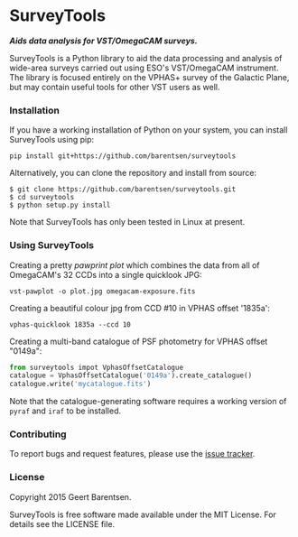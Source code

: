 # SurveyTools

***Aids data analysis for VST/OmegaCAM surveys.***

SurveyTools is a Python library to aid the data processing and analysis
of wide-area surveys carried out using ESO's VST/OmegaCAM instrument.
The library is focused entirely on the VPHAS+ survey of the Galactic Plane,
but may contain useful tools for other VST users as well.


### Installation

If you have a working installation of Python on your system,
you can install SurveyTools using pip:
```
pip install git+https://github.com/barentsen/surveytools
```
Alternatively, you can clone the repository and install from source:
```
$ git clone https://github.com/barentsen/surveytools.git
$ cd surveytools
$ python setup.py install
```
Note that SurveyTools has only been tested in Linux at present.


### Using SurveyTools

Creating a pretty *pawprint plot* which combines the data from all of
OmegaCAM's 32 CCDs into a single quicklook JPG:
```
vst-pawplot -o plot.jpg omegacam-exposure.fits
```

Creating a beautiful colour jpg from CCD #10 in VPHAS offset '1835a':
```
vphas-quicklook 1835a --ccd 10
```

Creating a multi-band catalogue of PSF photometry for VPHAS
offset "0149a":
```Python
from surveytools impot VphasOffsetCatalogue
catalogue = VphasOffsetCatalogue('0149a').create_catalogue()
catalogue.write('mycatalogue.fits')
```
Note that the catalogue-generating software requires a working version of `pyraf` and `iraf` to be installed.


### Contributing

To report bugs and request features, please use the [issue tracker](https://github.com/barentsen/surveytools/issues).


### License

Copyright 2015 Geert Barentsen.

SurveyTools is free software made available under the MIT License. For details see the LICENSE file.
